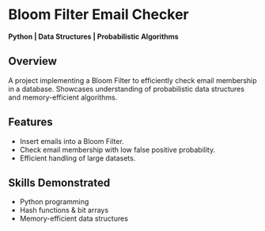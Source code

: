 # Bloom Filter Email Checker

**Python | Data Structures | Probabilistic Algorithms**

## Overview
A project implementing a Bloom Filter to efficiently check email membership in a database. Showcases understanding of probabilistic data structures and memory-efficient algorithms.

## Features
- Insert emails into a Bloom Filter.
- Check email membership with low false positive probability.
- Efficient handling of large datasets.

## Skills Demonstrated
- Python programming
- Hash functions & bit arrays
- Memory-efficient data structures
